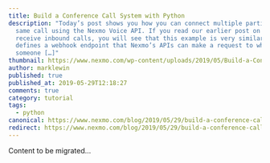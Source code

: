 ```yaml
---
title: Build a Conference Call System with Python
description: "Today’s post shows you how you can connect multiple parties to the
  same call using the Nexmo Voice API. If you read our earlier post on how to
  receive inbound calls, you will see that this example is very similar: it
  defines a webhook endpoint that Nexmo’s APIs can make a request to when
  someone […]"
thumbnail: https://www.nexmo.com/wp-content/uploads/2019/05/Build-a-Conference-Call-with-Python.png
author: marklewin
published: true
published_at: 2019-05-29T12:18:27
comments: true
category: tutorial
tags:
  - python
canonical: https://www.nexmo.com/blog/2019/05/29/build-a-conference-call-with-python-dr
redirect: https://www.nexmo.com/blog/2019/05/29/build-a-conference-call-with-python-dr
---
```

Content to be migrated...
